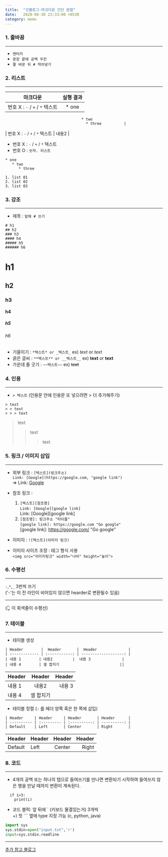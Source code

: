 ```yaml
---
title:  "깃블로그-마크다운 간단 문법"
date:   2020-06-30 23:33:00 +0530
category: memo
---
```


### 1. 줄바꿈 
___

  - `엔터키`
  - `문장 끝에 공백 두칸`
  - `줄 바꾼 뒤 # 적어넣기`

### 2. 리스트
___  

| 마크다운        |  실행 결과       |
| :------------: | :-----------: |
| 번호 X : `-` / `+` / `*` 텍스트 | * one
                                      * two
                                        * three          |
| 번호 X : `-` / `+` / `*` 텍스트 | 내용2         |

  - 번호 X : `-` / `+` / `*` 텍스트
  - 번호 O : `숫자. 리스트`  

```
* one
   * two
      * three 
```  

```
1. list 01
2. list 02
3. list 03
```

### 3. 강조
___
- 제목 : `앞에 # 쓰기`
```
# h1     
## h2      
### h3   
#### h4     
##### h5    
###### h6
```
# h1     
## h2      
### h3   
#### h4     
##### h5    
###### h6

- 기울이기 : `*텍스트* or _텍스트_` ex) *text* or _text_
- 굵은 글씨 : `**텍스트** or __텍스트__` ex) **text** or __text__
- 가운데 줄 긋기 : `~~텍스트~~` ex) ~~text~~
  
### 4. 인용
___
- `> 텍스트` (인용문 안에 인용문 또 넣으려면 > 더 추가해주기)
```
> text
> > text
> > > text
```  
> text
> > text
> > > text

### 5. 링크 / 이미지 삽입
___
- 외부 링크 : `[텍스트](링크주소)`   
```Link: [Google](https://google.com, "google link")```  
=> Link: [Google](https://google.com, "google link")  
- 참조 링크 :  
  1. `[텍스트][참조명]`   
```Link: [Google][google link]```  
 Link: [Google][google link]  
  2. `[참조명]: 링크주소 "타이틀"`  
```[google link]: https://google.com "Go google" ```  
  [google link]: https://google.com/ "Go google"    
    

- 이미지 : `![텍스트](이미지 링크)`
- 이미지 사이즈 조정 : 태그 형식 사용   
`<img src="이미지링크" width="너비" height="높이">`
  
  
### 6. 수평선
___
`-`,`*`,`_` 3번씩 쓰기  
('-'는 이 전 라인이 비어있지 않으면 hearder로 변환될수 있음)      

***  
(👆 이 회색줄이 수평선)


### 7. 테이블
___
- 테이블 생성
```
| Header        |  Header       |  Header              |
| :------------ | :-----------: | -------------------: |
| 내용 1        | 내용2         |  내용 3              |
| 내용 4        | 셀 합치기                           ||
```  

| Header        |  Header       |  Header              |  
| :------------ | :-----------: | -------------------: |  
| 내용 1        | 내용2         |  내용 3              |  
| 내용 4        | 셀 합치기                           ||  

- 테이블 정렬 (`:` 를 헤더 양쪽 혹은 한 쪽에 삽입)
```
| Header     | Header     | Header       | Header      |
| ---------- | :--------- | :----------: | ----------: |
| Default    | Left       | Center       | Right       |
```  

| Header     | Header     | Header       | Header      |  
| ---------- | :--------- | :----------: | ----------: |  
| Default    | Left       | Center       | Right       |  

### 8. 코드
___
- 4개의 공백 또는 하나의 탭으로 들여쓰기를 만나면 변환되기 시작하여 
들여쓰지 않은 행을 만날 때까지 변환이 계속된다.    
```  
  if i>3:  
    print(i)
``` 
- 코드 블럭: 앞 뒤에 ` (키보드 물결있는거) 3개씩  
   +) 첫 ``` 옆에 type 지정 가능 (c, python, java)  
```python
import sys
sys.stdin=open("input.txt",'r')
input=sys.stdin.readline  
```  
___
[추가 참고 블로그](https://simhyejin.github.io/2016/06/30/Markdown-syntax/#code-blocks)




